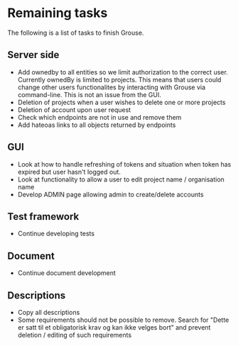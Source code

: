 # Remaining tasks
The following is a list of tasks to finish Grouse.

## Server side
  * Add ownedby to all entities so we limit authorization to the correct user. Currently ownedBy
is limited to projects. This means that users could change other users functionalites by
interacting with Grouse via command-line. This is not an issue from the GUI.
  * Deletion of projects when a user wishes to delete one or more projects
  * Deletion of account upon user request
  * Check which endpoints are not in use and remove them
  * Add hateoas links to all objects returned by endpoints 

## GUI
  * Look at how to handle refreshing of tokens and situation when token has
expired but user hasn't logged out.
  * Look at functionality to allow a user to edit project name / organisation name
  * Develop ADMIN page allowing admin to create/delete accounts 
  
## Test framework  
  * Continue developing tests
  
## Document
  * Continue document development

## Descriptions
  * Copy all descriptions
  * Some requirements should not be possible to remove. Search for "Dette er satt til et obligatorisk 
  krav og kan ikke velges bort" and prevent deletion / editing of such requirements
